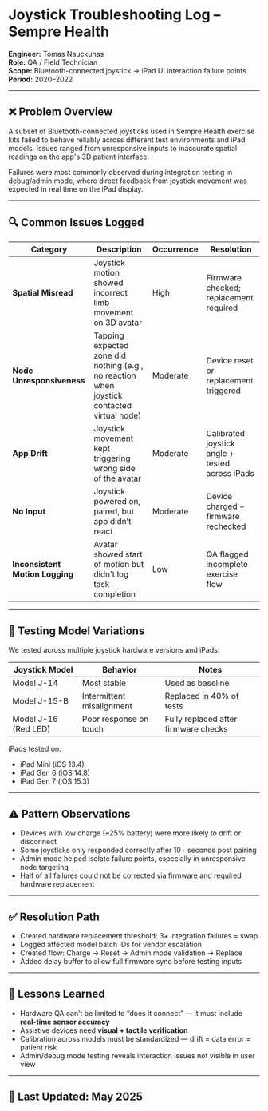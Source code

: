 # Joystick Troubleshooting Log – Sempre Health  
**Engineer:** Tomas Nauckunas  
**Role:** QA / Field Technician  
**Scope:** Bluetooth-connected joystick → iPad UI interaction failure points  
**Period:** 2020–2022

---

## ❌ Problem Overview

A subset of Bluetooth-connected joysticks used in Sempre Health exercise kits failed to behave reliably across different test environments and iPad models. Issues ranged from unresponsive inputs to inaccurate spatial readings on the app's 3D patient interface.

Failures were most commonly observed during integration testing in debug/admin mode, where direct feedback from joystick movement was expected in real time on the iPad display.

---

## 🔍 Common Issues Logged

| Category            | Description | Occurrence | Resolution |
|---------------------|-------------|------------|------------|
| **Spatial Misread** | Joystick motion showed incorrect limb movement on 3D avatar | High | Firmware checked; replacement required |
| **Node Unresponsiveness** | Tapping expected zone did nothing (e.g., no reaction when joystick contacted virtual node) | Moderate | Device reset or replacement triggered |
| **App Drift** | Joystick movement kept triggering wrong side of the avatar | Moderate | Calibrated joystick angle + tested across iPads |
| **No Input** | Joystick powered on, paired, but app didn’t react | Moderate | Device charged + firmware rechecked |
| **Inconsistent Motion Logging** | Avatar showed start of motion but didn’t log task completion | Low | QA flagged incomplete exercise flow |

---

## 🧪 Testing Model Variations

We tested across multiple joystick hardware versions and iPads:

| Joystick Model | Behavior | Notes |
|----------------|----------|-------|
| Model J-14      | Most stable | Used as baseline |
| Model J-15-B    | Intermittent misalignment | Replaced in 40% of tests |
| Model J-16 (Red LED) | Poor response on touch | Fully replaced after firmware checks |

iPads tested on:
- iPad Mini (iOS 13.4)  
- iPad Gen 6 (iOS 14.8)  
- iPad Gen 7 (iOS 15.3)  

---

## ⚠️ Pattern Observations

- Devices with low charge (~25% battery) were more likely to drift or disconnect  
- Some joysticks only responded correctly after 10+ seconds post pairing  
- Admin mode helped isolate failure points, especially in unresponsive node targeting  
- Half of all failures could not be corrected via firmware and required hardware replacement

---

## ✅ Resolution Path

- Created hardware replacement threshold: 3+ integration failures = swap  
- Logged affected model batch IDs for vendor escalation  
- Created flow: Charge → Reset → Admin mode validation → Replace  
- Added delay buffer to allow full firmware sync before testing inputs

---

## 🧠 Lessons Learned

- Hardware QA can’t be limited to “does it connect” — it must include **real-time sensor accuracy**  
- Assistive devices need **visual + tactile verification**  
- Calibration across models must be standardized — drift = data error = patient risk  
- Admin/debug mode testing reveals interaction issues not visible in user view

---

## 📅 Last Updated: May 2025

